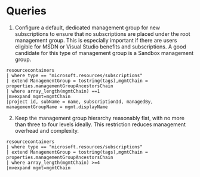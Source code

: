 # Queries

1. Configure a default, dedicated management group for new subscriptions to ensure that no subscriptions are placed under the root management group. This is especially important if there are users eligible for MSDN or Visual Studio benefits and subscriptions. A good candidate for this type of management group is a Sandbox management group.

```kusto
resourcecontainers
| where type == "microsoft.resources/subscriptions"
| extend ManagementGroup = tostring(tags),mgmtChain = properties.managementGroupAncestorsChain
| where array_length(mgmtChain) ==1
|mvexpand mgmt=mgmtChain
|project id, subName = name, subscriptionId, managedBy, managementGroupName = mgmt.displayName
```

2. Keep the management group hierarchy reasonably flat, with no more than three to four levels ideally. This restriction reduces management overhead and complexity.

```kusto
resourcecontainers
| where type == "microsoft.resources/subscriptions"
| extend ManagementGroup = tostring(tags),mgmtChain = properties.managementGroupAncestorsChain
| where array_length(mgmtChain) >=4
|mvexpand mgmt=mgmtChain
